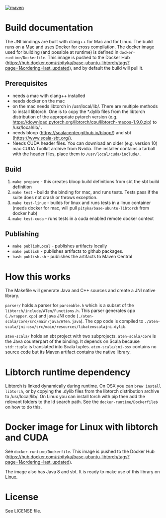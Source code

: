 [![maven](https://img.shields.io/maven-central/v/io.github.pityka/aten-scala-core_2.13.svg)](https://repo1.maven.org/maven2/io/github/pityka/aten-scala-core_2.13/)

# Build documentation 

The JNI bindings are built with clang++ for Mac and for Linux. 
The build runs on a Mac and uses Docker for cross compilation. 
The docker image used for building (and possible at runtime) is defined in `docker-runtime/Dockerfile`. This image is pushed to the Docker Hub (https://hub.docker.com/r/pityka/base-ubuntu-libtorch/tags?page=1&ordering=last_updated), and by default the build will pull it. 

## Prerequisites
- needs a mac with clang++ installed
- needs docker on the mac
- on the mac needs libtorch in /usr/local/lib/. There are multiple methods to install libtorch. One is to copy the *.dylib files from the libtorch distribution of the appropriate pytorch version (e.g. https://download.pytorch.org/libtorch/cpu/libtorch-macos-1.9.0.zip) to /usr/local/lib/ . 
- needs bloop (https://scalacenter.github.io/bloop/) and sbt (https://www.scala-sbt.org/).
- Needs CUDA header files. You can download an older (e.g. version 10) mac CUDA Toolkit archive from Nvidia. The installer contains a tarball with the header files, place them to `/usr/local/cuda/include/`.

## Build
1. `make prepare` - this creates bloop build definitions from sbt the sbt build definition
2. `make test` - builds the binding for mac, and runs tests. Tests pass if the suite does not crash or throws exception.
3. `make test-linux` - builds for linux and runs tests in a linux container (needs docker for mac, will pull `pityka/base-ubuntu-libtorch` from docker hub)
6. `make test-cuda` - runs tests in a cuda enabled remote docker context

## Publishing
- `make publishLocal` - publishes artifacts locally
- `make publish` - publishes artifacts to github packages. 
- `bash publish.sh` - publishes the artifacts to Maven Central

# How this works
The Makefile will generate Java and C++ sources and create a JNI native library.

`parser/` holds a parser for `parseable.h` which is a subset of the `libtorch/include/ATen/Functions.h`. This parser generates cpp (`./wrapper.cpp`) and java JNI code (`./aten-scala/core/src/main/java/ATen.java`). The cpp code is compiled to `./aten-scala/jni-osx/src/main/resources/libatenscalajni.dylib`.

`aten-scala/` holds an sbt project with two subprojects. `aten-scala/core` is the Java counterpart of the binding. It depends on Scala because `std::tuple` is translated into Scala tuples.  `aten-scala/jni-osx` contains no source code but its Maven artifact contains the native library.

# Libtorch runtime dependency
Libtorch is linked dynamically during runtime. On OSX you can `brew install libtorch`, or by copying the .dylib files from the libtorch distribution archive to /usr/local/lib/. 
On Linux you can install torch with pip then add the relevant folders to the ld search path. 
See the `docker-runtime/Dockerfile`s on how to do this.

# Docker image for Linux with libtorch and CUDA
See `docker-runtime/Dockerfile`. This image is pushed to the Docker Hub (https://hub.docker.com/r/pityka/base-ubuntu-libtorch/tags?page=1&ordering=last_updated).

The image also has Java 8 and sbt. It is ready to make use of this library on Linux.

# License
See LICENSE file.





